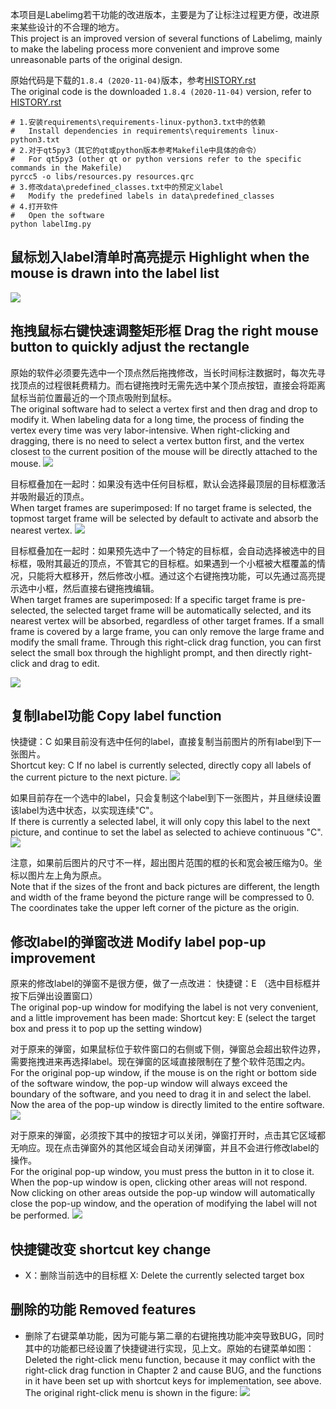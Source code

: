 本项目是Labelimg若干功能的改进版本，主要是为了让标注过程更方便，改进原来某些设计的不合理的地方。  
This project is an improved version of several functions of Labelimg, mainly to make the labeling process more convenient and improve some unreasonable parts of the original design.

原始代码是下载的`1.8.4 (2020-11-04)`版本，参考[HISTORY.rst](https://github.com/tzutalin/labelImg/blob/master/HISTORY.rst)  
The original code is the downloaded `1.8.4 (2020-11-04)` version, refer to [HISTORY.rst](https://github.com/tzutalin/labelImg/blob/master/HISTORY.rst)  

```shell
# 1.安装requirements\requirements-linux-python3.txt中的依赖 
#   Install dependencies in requirements\requirements linux-python3.txt
# 2.对于qt5py3（其它的qt或python版本参考Makefile中具体的命令）
#   For qt5py3 (other qt or python versions refer to the specific commands in the Makefile)
pyrcc5 -o libs/resources.py resources.qrc
# 3.修改data\predefined_classes.txt中的预定义label
#   Modify the predefined labels in data\predefined_classes
# 4.打开软件
#   Open the software
python labelImg.py
```

鼠标划入label清单时高亮提示 Highlight when the mouse is drawn into the label list
---------------------------------------------------------------------

[![](https://github.com/BioMeasure/labelimgup/raw/master/demo/label_list_highlight.gif)
](https://github.com/BioMeasure/labelimgup/blob/master/demo/label_list_highlight.gif)

拖拽鼠标右键快速调整矩形框 Drag the right mouse button to quickly adjust the rectangle
------------------------------------------------------------------------

原始的软件必须要先选中一个顶点然后拖拽修改，当长时间标注数据时，每次先寻找顶点的过程很耗费精力。而右键拖拽时无需先选中某个顶点按钮，直接会将距离鼠标当前位置最近的一个顶点吸附到鼠标。  
The original software had to select a vertex first and then drag and drop to modify it. When labeling data for a long time, the process of finding the vertex every time was very labor-intensive. When right-clicking and dragging, there is no need to select a vertex button first, and the vertex closest to the current position of the mouse will be directly attached to the mouse.
[![](https://github.com/BioMeasure/labelimgup/raw/master/demo/drag_rect.gif)
](https://github.com/BioMeasure/labelimgup/blob/master/demo/drag_rect.gif)

目标框叠加在一起时：如果没有选中任何目标框，默认会选择最顶层的目标框激活并吸附最近的顶点。  
When target frames are superimposed: If no target frame is selected, the topmost target frame will be selected by default to activate and absorb the nearest vertex.
[![](https://github.com/BioMeasure/labelimgup/raw/master/demo/drag_rect1.gif)
](https://github.com/BioMeasure/labelimgup/blob/master/demo/drag_rect1.gif)

目标框叠加在一起时：如果预先选中了一个特定的目标框，会自动选择被选中的目标框，吸附其最近的顶点，不管其它的目标框。如果遇到一个小框被大框覆盖的情况，只能将大框移开，然后修改小框。通过这个右键拖拽功能，可以先通过高亮提示选中小框，然后直接右键拖拽编辑。  
When target frames are superimposed: If a specific target frame is pre-selected, the selected target frame will be automatically selected, and its nearest vertex will be absorbed, regardless of other target frames. If a small frame is covered by a large frame, you can only remove the large frame and modify the small frame. Through this right-click drag function, you can first select the small box through the highlight prompt, and then directly right-click and drag to edit.

[![](https://github.com/BioMeasure/labelimgup/raw/master/demo/drag_rect2.gif)
](https://github.com/BioMeasure/labelimgup/blob/master/demo/drag_rect2.gif)

复制label功能 Copy label function
----------------------------

快捷键：C 如果目前没有选中任何的label，直接复制当前图片的所有label到下一张图片。  
Shortcut key: C If no label is currently selected, directly copy all labels of the current picture to the next picture.
[![](https://github.com/BioMeasure/labelimgup/raw/master/demo/copy_all.gif)
](https://github.com/BioMeasure/labelimgup/blob/master/demo/copy_all.gif)

如果目前存在一个选中的label，只会复制这个label到下一张图片，并且继续设置该label为选中状态，以实现连续"C"。  
If there is currently a selected label, it will only copy this label to the next picture, and continue to set the label as selected to achieve continuous "C".
[![](https://github.com/BioMeasure/labelimgup/raw/master/demo/copy_one.gif)
](https://github.com/BioMeasure/labelimgup/blob/master/demo/copy_one.gif)

注意，如果前后图片的尺寸不一样，超出图片范围的框的长和宽会被压缩为0。坐标以图片左上角为原点。  
Note that if the sizes of the front and back pictures are different, the length and width of the frame beyond the picture range will be compressed to 0. The coordinates take the upper left corner of the picture as the origin.

修改label的弹窗改进 Modify label pop-up improvement
-------------------------------------------

原来的修改label的弹窗不是很方便，做了一点改进： 快捷键：E （选中目标框并按下后弹出设置窗口）  
The original pop-up window for modifying the label is not very convenient, and a little improvement has been made: Shortcut key: E (select the target box and press it to pop up the setting window)

对于原来的弹窗，如果鼠标位于软件窗口的右侧或下侧，弹窗总会超出软件边界，需要拖拽进来再选择label。现在弹窗的区域直接限制在了整个软件范围之内。  
For the original pop-up window, if the mouse is on the right or bottom side of the software window, the pop-up window will always exceed the boundary of the software, and you need to drag it in and select the label. Now the area of ​​the pop-up window is directly limited to the entire software.
[![](https://github.com/BioMeasure/labelimgup/raw/master/demo/label_edit_area.gif)
](https://github.com/BioMeasure/labelimgup/blob/master/demo/label_edit_area.gif)

对于原来的弹窗，必须按下其中的按钮才可以关闭，弹窗打开时，点击其它区域都无响应。现在点击弹窗外的其他区域会自动关闭弹窗，并且不会进行修改label的操作。  
For the original pop-up window, you must press the button in it to close it. When the pop-up window is open, clicking other areas will not respond. Now clicking on other areas outside the pop-up window will automatically close the pop-up window, and the operation of modifying the label will not be performed.
[![](https://github.com/BioMeasure/labelimgup/raw/master/demo/label_edit_auto_close.gif)
](https://github.com/BioMeasure/labelimgup/blob/master/demo/label_edit_auto_close.gif)

快捷键改变 shortcut key change
------------------------

*   X：删除当前选中的目标框 X: Delete the currently selected target box

删除的功能 Removed features
---------------------

*   删除了右键菜单功能，因为可能与第二章的右键拖拽功能冲突导致BUG，同时其中的功能都已经设置了快捷键进行实现，见上文。原始的右键菜单如图：  
    Deleted the right-click menu function, because it may conflict with the right-click drag function in Chapter 2 and cause BUG, ​​and the functions in it have been set up with shortcut keys for implementation, see above. The original right-click menu is shown in the figure:
    [![](https://github.com/BioMeasure/labelimgup/raw/master/demo/menu_original.png)
    ](https://github.com/BioMeasure/labelimgup/blob/master/demo/menu_original.png)
